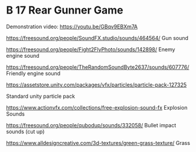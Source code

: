 # B 17 Rear Gunner Game

Demonstration video:
https://youtu.be/GBqv9EBXm7A


https://freesound.org/people/SoundFX.studio/sounds/464564/
Gun sound

https://freesound.org/people/Fight2FlyPhoto/sounds/142898/
Enemy engine sound


https://freesound.org/people/TheRandomSoundByte2637/sounds/607776/
Friendly engine sound

https://assetstore.unity.com/packages/vfx/particles/particle-pack-127325

Standard unity particle pack 

https://www.actionvfx.com/collections/free-explosion-sound-fx
Explosion Sounds


https://freesound.org/people/qubodup/sounds/332058/
Bullet impact sounds (cut up)

https://www.alldesigncreative.com/3d-textures/green-grass-texture/
Grass

